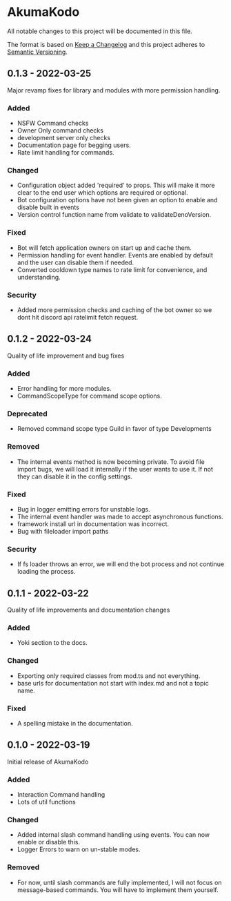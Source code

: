 # AkumaKodo

All notable changes to this project will be documented in this file.

The format is based on [Keep a Changelog](http://keepachangelog.com/)
and this project adheres to [Semantic Versioning](http://semver.org/).

## 0.1.3 - 2022-03-25

Major revamp fixes for library and modules with more permission handling.

### Added

- NSFW Command checks
- Owner Only command checks
- development server only checks
- Documentation page for begging users.
- Rate limit handling for commands.

### Changed

- Configuration object added 'required' to props. This will make it more clear to the end user which options are required or optional.
- Bot configuration options have not been given an option to enable and disable built in events
- Version control function name from validate to validateDenoVersion.

### Fixed

- Bot will fetch application owners on start up and cache them.
- Permission handling for event handler. Events are enabled by default and the user can disable them if needed.
- Converted cooldown type names to rate limit for convenience, and understanding.

### Security

- Added more permission checks and caching of the bot owner so we dont hit discord api ratelimit fetch request.

## 0.1.2 - 2022-03-24

Quality of life improvement and bug fixes

### Added

- Error handling for more modules.
- CommandScopeType for command scope options.

### Deprecated

- Removed command scope type Guild in favor of type Developments

### Removed

- The internal events method is now becoming private. To avoid file import bugs, we will load it internally if the user wants to use it. If not they can disable it in the config settings.

### Fixed

- Bug in logger emitting errors for unstable logs.
- The internal event handler was made to accept asynchronous functions.
- framework install url in documentation was incorrect.
- Bug with fileloader import paths

### Security

- If fs loader throws an error, we will end the bot process and not continue loading the process.

## 0.1.1 - 2022-03-22

Quality of life improvements and documentation changes

### Added

- Yoki section to the docs.

### Changed

- Exporting only required classes from mod.ts and not everything.
- base urls for documentation not start with index.md and not a topic name.

### Fixed

- A spelling mistake in the documentation.

## 0.1.0 - 2022-03-19

Initial release of AkumaKodo

### Added

- Interaction Command handling
- Lots of util functions

### Changed

- Added internal slash command handling using events. You can now enable or disable this.
- Logger Errors to warn on un-stable modes.

### Removed

- For now, until slash commands are fully implemented, I will not focus on message-based commands. You will have to implement them yourself.
